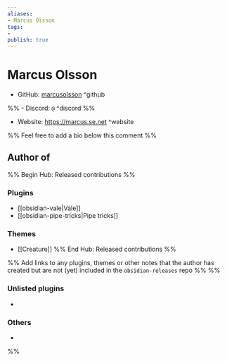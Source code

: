```yaml
---
aliases:
- Marcus Olsson
tags: 
- 
publish: true
---
```


# Marcus Olsson

- GitHub: [marcusolsson](https://github.com/marcusolsson/) ^github

%% - Discord: `@` ^discord %%

- Website: <https://marcus.se.net> ^website

<!-- - [[Publish sites|Publish site]]: ^publish -->

%% Feel free to add a bio below this comment %%


## Author of

%% Begin Hub: Released contributions %%
### Plugins
- [[obsidian-vale|Vale]]
- [[obsidian-pipe-tricks|Pipe tricks]]

### Themes
- [[Creature]]
%% End Hub: Released contributions %%

%% Add links to any plugins, themes or other notes that the author has created but are not (yet) included in the `obsidian-releases` repo %%
%%
### Unlisted plugins

- 

### Others

- 
%%

<!--
## Sponsor this author

- [[GitHub sponsors]]: [Sponsor @marcusolsson on GitHub Sponsors](https://github.com/sponsors/marcusolsson) ^github-sponsor
- [[Buy me a coffee]]: ^buy-me-a-coffee
- [[PayPal]]: ^paypal
- [[Patreon]]: ^patreon

-->

<!--
## Follow this author

- [[YouTube Channels|On YouTube]]: ^youtube
- Twitter: ^twitter
- ...
-->